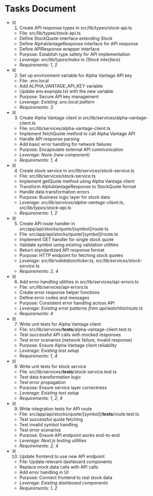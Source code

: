 # Tasks Document

- [x] 1. Create API response types in src/lib/types/stock-api.ts

  - File: src/lib/types/stock-api.ts
  - Define StockQuote interface extending Stock
  - Define AlphaVantageResponse interface for API response
  - Define APIResponse wrapper interface
  - Purpose: Establish type safety for API implementation
  - _Leverage: src/lib/types/index.ts (Stock interface)_
  - _Requirements: 1, 2_

- [x] 2. Set up environment variable for Alpha Vantage API key

  - File: .env.local
  - Add ALPHA_VANTAGE_API_KEY variable
  - Update env.example.txt with the new variable
  - Purpose: Secure API key management
  - _Leverage: Existing .env.local pattern_
  - _Requirements: 3_

- [x] 3. Create Alpha Vantage client in src/lib/services/alpha-vantage-client.ts

  - File: src/lib/services/alpha-vantage-client.ts
  - Implement fetchQuote method to call Alpha Vantage API
  - Handle API response parsing
  - Add basic error handling for network failures
  - Purpose: Encapsulate external API communication
  - _Leverage: None (new component)_
  - _Requirements: 1, 4_

- [x] 4. Create stock service in src/lib/services/stock-service.ts

  - File: src/lib/services/stock-service.ts
  - Implement getQuote method using Alpha Vantage client
  - Transform AlphaVantageResponse to StockQuote format
  - Handle data transformation errors
  - Purpose: Business logic layer for stock data
  - _Leverage: src/lib/services/alpha-vantage-client.ts, src/lib/types/stock-api.ts_
  - _Requirements: 1, 2_

- [x] 5. Create API route handler in src/app/api/stocks/quote/[symbol]/route.ts

  - File: src/app/api/stocks/quote/[symbol]/route.ts
  - Implement GET handler for single stock quote
  - Validate symbol using existing validation utilities
  - Return standardized API response format
  - Purpose: HTTP endpoint for fetching stock quotes
  - _Leverage: src/lib/validation/ticker.ts, src/lib/services/stock-service.ts_
  - _Requirements: 2, 4_

- [x] 6. Add error handling utilities in src/lib/services/api-errors.ts

  - File: src/lib/services/api-errors.ts
  - Create error response helper functions
  - Define error codes and messages
  - Purpose: Consistent error handling across API
  - _Leverage: Existing error patterns from api/watchlist/route.ts_
  - _Requirements: 4_

- [x] 7. Write unit tests for Alpha Vantage client

  - File: src/lib/services/**tests**/alpha-vantage-client.test.ts
  - Test successful API calls with mocked responses
  - Test error scenarios (network failure, invalid response)
  - Purpose: Ensure Alpha Vantage client reliability
  - _Leverage: Existing test setup_
  - _Requirements: 1, 4_

- [x] 8. Write unit tests for stock service

  - File: src/lib/services/**tests**/stock-service.test.ts
  - Test data transformation logic
  - Test error propagation
  - Purpose: Ensure service layer correctness
  - _Leverage: Existing test setup_
  - _Requirements: 1, 2, 4_

- [x] 9. Write integration tests for API route

  - File: src/app/api/stocks/quote/[symbol]/**tests**/route.test.ts
  - Test successful quote fetching
  - Test invalid symbol handling
  - Test error scenarios
  - Purpose: Ensure API endpoint works end-to-end
  - _Leverage: Next.js testing utilities_
  - _Requirements: 2, 4_

- [x] 10. Update frontend to use new API endpoint
  - File: Update relevant dashboard components
  - Replace mock data calls with API calls
  - Add error handling in UI
  - Purpose: Connect frontend to real stock data
  - _Leverage: Existing dashboard components_
  - _Requirements: 1, 2_
